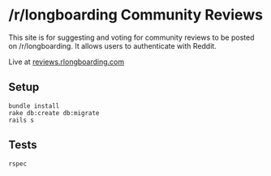 /r/longboarding Community Reviews
=================================

This site is for suggesting and voting for community reviews to be posted on /r/longboarding. It allows users to authenticate with Reddit.

Live at [reviews.rlongboarding.com](http://reviews.rlongboarding.com)

Setup
------------

    bundle install
    rake db:create db:migrate
    rails s


Tests
-------------

    rspec